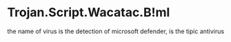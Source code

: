 # Trojan.Script.Wacatac.B!ml
the name of virus is the detection of microsoft defender, is the tipic antivirus
